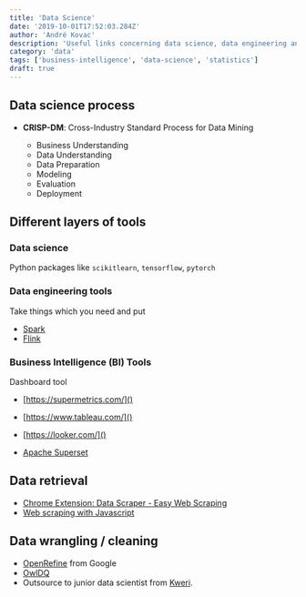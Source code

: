 ```yaml
---
title: 'Data Science'
date: '2019-10-01T17:52:03.284Z'
author: 'André Kovac'
description: 'Useful links concerning data science, data engineering and data analysis'
category: 'data'
tags: ['business-intelligence', 'data-science', 'statistics']
draft: true
---
```


## Data science process

* **CRISP-DM**: Cross-Industry Standard Process for Data Mining

    - Business Understanding
    - Data Understanding
    - Data Preparation
    - Modeling
    - Evaluation
    - Deployment

## Different layers of tools

### Data science

Python packages like `scikitlearn`, `tensorflow`, `pytorch`

### Data engineering tools

Take things which you need and put

- [Spark](https://spark.apache.org/)
- [Flink](https://flink.apache.org/)

### Business Intelligence (BI) Tools

Dashboard tool

- [https://supermetrics.com/]()
- [https://www.tableau.com/]()
- [https://looker.com/]()

- [Apache Superset](https://superset.incubator.apache.org/gallery.html)


## Data retrieval

- [Chrome Extension: Data Scraper - Easy Web Scraping](https://chrome.google.com/webstore/detail/data-scraper-easy-web-scr/nndknepjnldbdbepjfgmncbggmopgden)
- [Web scraping with Javascript](https://www.youtube.com/watch?v=TzZ3YOUhCxo)

## Data wrangling / cleaning

- [OpenRefine](https://openrefine.org/) from Google
- [OwlDQ](https://owldq.com/)
- Outsource to junior data scientist from [Kweri](https://kweri.nl/what-it-costs/).